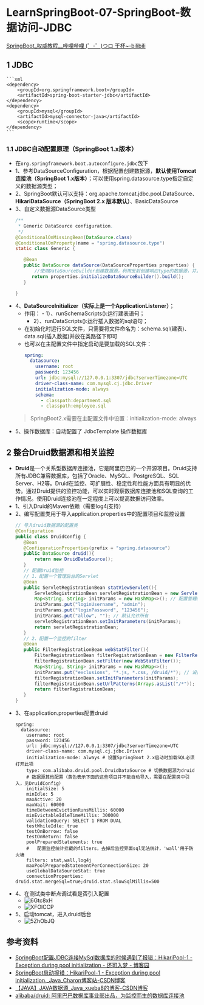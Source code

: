 #  LearnSpringBoot-07-SpringBoot-数据访问-JDBC

[SpringBoot_权威教程__哔哩哔哩 (゜-゜)つロ 干杯~-bilibili](https://www.bilibili.com/video/BV1Et411Y7tQ?p=4)

## 1 JDBC
    ```xml
    <dependency>
        <groupId>org.springframework.boot</groupId>
        <artifactId>spring-boot-starter-jdbc</artifactId>
    </dependency>
    <dependency>
        <groupId>mysql</groupId>
        <artifactId>mysql-connector-java</artifactId>
        <scope>runtime</scope>
    </dependency>
    ```
### 1.1 JDBC自动配置原理（SpringBoot 1.x版本）
- 在`org.springframework.boot.autoconfigure.jdbc`包下
- 1、参考DataSourceConfiguration，根据配置创建数据源，**默认使用Tomcat连接池（SpringBoot 1.x版本）**；可以使用spring.datasource.type指定自定义的数据源类型；
- 2、SpringBoot默认可以支持：org.apache.tomcat.jdbc.pool.DataSource、**HikariDataSource（SpringBoot 2.x 版本默认）**、BasicDataSource
- 3、自定义数据源DataSource类型
    ```java
    /**
     * Generic DataSource configuration.
     */
    @ConditionalOnMissingBean(DataSource.class)
    @ConditionalOnProperty(name = "spring.datasource.type")
    static class Generic {
    
       @Bean
       public DataSource dataSource(DataSourceProperties properties) {
           //使用DataSourceBuilder创建数据源，利用反射创建响应type的数据源，并且绑定相关属性
          return properties.initializeDataSourceBuilder().build();
       }
    
    }
    ```
- 4、**DataSourceInitializer（实际上是一个ApplicationListener）**；
    - 作用：
        ​- 1）、runSchemaScripts():运行建表语句；
        - 2）、runDataScripts():运行插入数据的sql语句；
    - 在初始化时运行SQL文件，只需要将文件命名为：schema.sql(建表)、data.sql(插入数据)并放在类路径下即可
    - 也可以在主配置文件中指定启动是要加载的SQL文件：
        ```yaml
        spring:
          datasource:
            username: root
            password: 123456
            url: jdbc:mysql://127.0.0.1:3307/jdbc?serverTimezone=UTC
            driver-class-name: com.mysql.cj.jdbc.Driver
            initialization-mode: always
            schema:
              - classpath:department.sql
              - classpath:employee.sql
        ```
    > SpringBoot2.x需要在主配置文件中设置：initialization-mode: always
- 5、操作数据库：自动配置了 JdbcTemplate 操作数据库
            
## 2 整合Druid数据源和相关监控
- **Druid**是一个关系型数据库连接池，它是阿里巴巴的一个开源项目。Druid支持所有JDBC兼容数据库，包括了Oracle、MySQL、PostgreSQL、SQL Server、H2等。Druid在监控、可扩展性、稳定性和性能方面具有明显的优势。通过Druid提供的监控功能，可以实时观察数据库连接池和SQL查询的工作情况。使用Druid连接池在一定程度上可以提高数据访问效率。
- 1、引入Druid的Maven依赖（需要log4j支持）
- 2、编写配置类用于导入application.properties中的配置项目和监控设置
    ```java
   // 导入druid数据源的配置类
   @Configuration
   public class DruidConfig {  
       @Bean
       @ConfigurationProperties(prefix = "spring.datasource")
       public DataSource druid(){
           return new DruidDataSource();
       }  
       // 配置Druid监控
       // 1、配置一个管理后台的Servlet
       @Bean
       public ServletRegistrationBean statViewServlet(){
           ServletRegistrationBean servletRegistrationBean = new ServletRegistrationBean(new StatViewServlet(), "/druid/*"); // 注意druid的映射路径/druid/*
           Map<String, String> initParams = new HashMap<>(); // 配置管理druid后台的Servlet
           initParams.put("loginUsername", "admin");
           initParams.put("loginPassword", "123456");
           initParams.put("allow", ""); // 默认允许所有
           servletRegistrationBean.setInitParameters(initParams);
           return servletRegistrationBean;
       }
       // 2、配置一个监控的filter
       @Bean
       public FilterRegistrationBean webStatFilter(){
           FilterRegistrationBean filterRegistrationBean = new FilterRegistrationBean();
           filterRegistrationBean.setFilter(new WebStatFilter());
           Map<String, String> initParams = new HashMap<>();
           initParams.put("exclusions", "*.js, *.css, /druid/*"); // 设置拦截器的排除项
           filterRegistrationBean.setInitParameters(initParams);
           filterRegistrationBean.setUrlPatterns(Arrays.asList("/*"));
           return filterRegistrationBean;
       }
   }
    ```
- 3、在application.properties配置druid
    ```properties
    spring:
      datasource:
        username: root
        password: 123456
        url: jdbc:mysql://127.0.0.1:3307/jdbc?serverTimezone=UTC
        driver-class-name: com.mysql.cj.jdbc.Driver
        initialization-mode: always # 设置SpringBoot 2.x启动时加载SQL必须打开此项
        type: com.alibaba.druid.pool.DruidDataSource # 切换数据源为druid
        # 数据源其他配置（黄色表示下面的这些项目并不能自动导入，需要在配置类中引入，见DruidConfig）
        initialSize: 5
        minIdle: 5
        maxActive: 20
        maxWait: 60000
        timeBetweenEvictionRunsMillis: 60000
        minEvictableIdleTimeMillis: 300000
        validationQuery: SELECT 1 FROM DUAL
        testWhileIdle: true
        testOnBorrow: false
        testOnReturn: false
        poolPreparedStatements: true
        #   配置监控统计拦截的filters，去掉后监控界面sql无法统计，'wall'用于防火墙
        filters: stat,wall,log4j
        maxPoolPreparedStatementPerConnectionSize: 20
        useGlobalDataSourceStat: true
        connectionProperties: druid.stat.mergeSql=true;druid.stat.slowSqlMillis=500
    ```
- 4、在测试类中断点调试看是否引入配置
    - ![6Gtc8xH](https://i.imgur.com/6Gtc8xH.png)
    - ![XFOlCCP](https://i.imgur.com/XFOlCCP.png)
- 5、启动tomcat，进入druid后台
    - ![5ZhObJQ](https://i.imgur.com/5ZhObJQ.png)





## 参考资料
- [SpringBoot配置JDBC连接MySql数据库的时候遇到了报错：HikariPool-1 - Exception during pool initialization - 还可入梦 - 博客园](https://www.cnblogs.com/stilldream/p/11284187.html)
- [SpringBoot启动报错：HikariPool-1 - Exception during pool initialization._Java_Charon博客站-CSDN博客](https://blog.csdn.net/qq_34035160/article/details/82841020)
- [【JAVA】JAVA数据源_Java_xueba8的博客-CSDN博客](https://blog.csdn.net/xueba8/article/details/84107204)
- [alibaba/druid: 阿里巴巴数据库事业部出品，为监控而生的数据库连接池](https://github.com/alibaba/druid)










